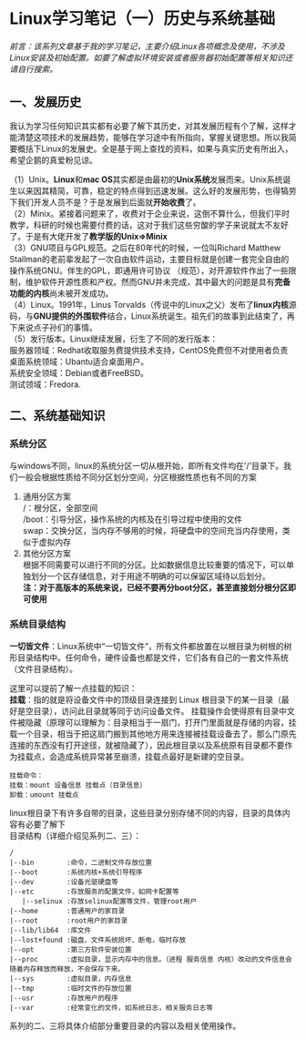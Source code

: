 # Linux学习笔记（一）历史与系统基础 
###### 前言：该系列文章基于我的学习笔记，主要介绍Linux各项概念及使用，不涉及Linux安装及初始配置。如要了解虚拟环境安装或者服务器初始配置等相关知识还请自行搜索。
## 一、发展历史  
我认为学习任何知识其实都有必要了解下其历史，对其发展历程有个了解，这样才能清楚这项技术的发展趋势，能够在学习途中有所指向，掌握关键思想。所以我简要概括下Linux的发展史。全是基于网上查找的资料，如果与真实历史有所出入，希望企鹅的真爱粉见谅。  
  
（1）Unix。**Linux**和**mac OS**其实都是由最初的**Unix系统**发展而来。Unix系统诞生以来因其精简，可靠，稳定的特点得到迅速发展。这么好的发展形势，也得犒劳下我们开发人员不是？于是发展到后面就**开始收费**了。  
（2）Minix。紧接着问题来了，收费对于企业来说，这倒不算什么，但我们平时教学，科研的时候也需要付费的话，这对于我们这些穷酸的学子来说就太不友好了。于是有大佬开发了**教学版的Unix=>Minix**  
（3）GNU项目与GPL规范。之后在80年代的时候，一位叫Richard Matthew Stallman的老前辈发起了一次自由软件运动，主要目标就是创建一套完全自由的操作系统GNU。伴生的GPL，即通用许可协议 （规范），对开源软件作出了一些限制，维护软件开源性质和产权。然而GNU并未完成，其中最大的问题是具有**完备功能的内核**尚未被开发成功。  
（4）Linux。1991年，Linus Torvalds（传说中的Linux之父）发布了**linux内核**源码，与**GNU提供的外围软件**结合，Linux系统诞生。祖先们的故事到此结束了，再下来说点子孙们的事情。  
（5）发行版本。Linux继续发展，衍生了不同的发行版本：  
   服务器领域：Redhat收取服务费提供技术支持，CentOS免费但不对使用者负责  
   桌面系统领域：Ubantu适合桌面用户。  
   系统安全领域：Debian或者FreeBSD。  
   测试领域：Fredora.  
## 二、系统基础知识  
### 系统分区  
与windows不同，linux的系统分区一切从根开始，即所有文件均在'/'目录下。我们一般会根据性质给不同分区划分空间，分区根据性质也有不同的方案
1. 通用分区方案  
  /：根分区，全部空间  
  /boot：引导分区，操作系统的内核及在引导过程中使用的文件  
  swap：交换分区，当内存不够用的时候，将硬盘中的空间充当内存使用，类似于虚拟内存  
2. 其他分区方案  
   根据不同需要可以进行不同的分区。比如数据信息比较重要的情况下，可以单独划分一个区存储信息，对于用途不明确的可以保留区域待以后划分。  
   **注：对于高版本的系统来说，已经不要再分boot分区，甚至直接划分根分区即可使用**  
### 系统目录结构  
**一切皆文件**：Linux系统中“一切皆文件”，所有文件都放置在以根目录为树根的树形目录结构中。任何命令，硬件设备也都是文件，它们各有自己的一套文件系统（文件目录结构）。  

这里可以提前了解一点挂载的知识：    
**挂载**：指的就是将设备文件中的顶级目录连接到 Linux 根目录下的某一目录（最好是空目录），访问此目录就等同于访问设备文件。
挂载操作会使得原有目录中文件被隐藏（原理可以理解为：目录相当于一扇门，打开门里面就是存储的内容，挂载一个目录，相当于把这扇门搬到其他地方用来连接被挂载设备去了，那么门原先连接的东西没有打开途径，就被隐藏了），因此根目录以及系统原有目录都不要作为挂载点，会造成系统异常甚至崩溃，挂载点最好是新建的空目录。  
```  
挂载命令：
挂载：mount 设备信息 挂载点（目录信息）
卸载：umount 挂载点
```  

linux根目录下有许多自带的目录，这些目录分别存储不同的内容，目录的具体内容有必要了解下    
目录结构（详细介绍见系列二、三）：  
```
/
|--bin        :命令，二进制文件存放位置
|--boot       :系统内核+系统引导程序
|--dev        :设备光驱硬盘等
|--etc        :存放服务的配置文件，如网卡配置等
   |--selinux :存放selinux配置等文件，管理root用户
|--home       :普通用户的家目录
|--root       :root用户的家目录
|--lib/lib64  :库文件
|--lost+found :磁盘、文件系统损坏、断电，临时存放
|--opt        :第三方软件安装位置
|--proc       :虚拟目录，显示内存中的信息。（进程 服务信息 内核）改动的文件信息会随着内存释放而释放，不会保存下来。
|--sys        :虚拟目录，内存信息
|--tmp        :临时文件的存放位置
|--usr        :存放用户的程序
|--var        :经常变化的文件，如系统日志，相关服务日志等
```  
系列的二、三将具体介绍部分重要目录的内容以及相关使用操作。
